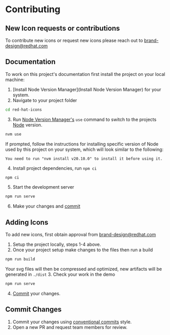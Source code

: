 # Contributing

## New Icon requests or contributions

To contribute new icons or request new icons please reach out to [brand-design@redhat.com](mailto:brand-design@redhat.com) 

## Documentation
To work on this project's documentation first install the project on your local machine:

1. [Install Node Version Manager](Install Node Version Manager) for your system.
2. Navigate to your project folder
  ```bash
  cd red-hat-icons
  ```
3. Run [Node Version Manager's](https://github.com/nvm-sh/nvm) `use` command to switch to the projects [Node](https://nodejs.org/en) version.
  ```bash
  nvm use
  ```
  If prompted, follow the instructions for installing specific version of Node used by this project on your system, which will look similar to the following:

  `You need to run "nvm install v20.10.0" to install it before using it.`

4. Install project dependencies, run `npm ci`
  ```bash
  npm ci
  ```
5. Start the development server
  ```bash
  npm run serve
  ```
6. Make your changes and [commit](#commit-changes)

## Adding Icons
To add new icons, first obtain approval from [brand-design@redhat.com](mailto:brand-design@redhat.com) 

1. Setup the project locally, steps 1-4 above.
2. Once your project setup make changes to the files then run a build
  ```bash
  npm run build
  ```
  Your svg files will then be compressed and optimized, new artifacts will be generated in `./dist`
3. Check your work in the demo
  ```bash
  npm run serve
  ```
4. [Commit](#commit-changes) your changes.

## Commit Changes 
1. Commit your changes using [conventional commits](https://www.conventionalcommits.org/en/v1.0.0/#summary) style.
2. Open a new PR and request team members for review.



